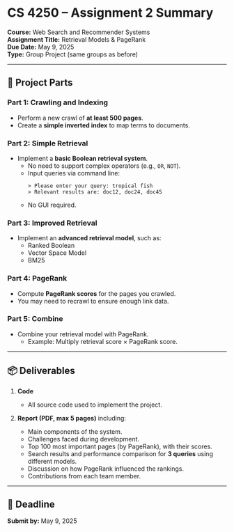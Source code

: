 # CS 4250 – Assignment 2 Summary

**Course:** Web Search and Recommender Systems  
**Assignment Title:** Retrieval Models & PageRank  
**Due Date:** May 9, 2025  
**Type:** Group Project (same groups as before)  

---

## 🔧 Project Parts

### Part 1: Crawling and Indexing
- Perform a new crawl of **at least 500 pages**.
- Create a **simple inverted index** to map terms to documents.

### Part 2: Simple Retrieval
- Implement a **basic Boolean retrieval system**.
  - No need to support complex operators (e.g., `OR`, `NOT`).
  - Input queries via command line:
    ```
    > Please enter your query: tropical fish  
    > Relevant results are: doc12, doc24, doc45
    ```
  - No GUI required.

### Part 3: Improved Retrieval
- Implement an **advanced retrieval model**, such as:
  - Ranked Boolean
  - Vector Space Model
  - BM25

### Part 4: PageRank
- Compute **PageRank scores** for the pages you crawled.
- You may need to recrawl to ensure enough link data.

### Part 5: Combine
- Combine your retrieval model with PageRank.
  - Example: Multiply retrieval score × PageRank score.

---

## 📦 Deliverables

1. **Code**
   - All source code used to implement the project.

2. **Report (PDF, max 5 pages)** including:
   - Main components of the system.
   - Challenges faced during development.
   - Top 100 most important pages (by PageRank), with their scores.
   - Search results and performance comparison for **3 queries** using different models.
   - Discussion on how PageRank influenced the rankings.
   - Contributions from each team member.

---

## 📅 Deadline

**Submit by:** May 9, 2025
